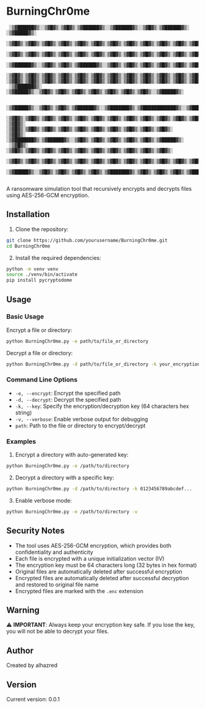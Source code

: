 # BurningChr0me
```
 ░▒▓██████▓▒░░▒▓█▓▒░▒▓█▓▒░▒▓██████▓▒░░▒▓██████▓▒░░▒▓█▓▒░▒▓██████▓▒░ ░▒▓█████▓▒░   
 ░▒▓█▓▒░▒▓█▓▒░▒▓█▓▒░▒▓█▓▒░▒▓█▓▒░▒▓█▓▒░▒▓█▓▒░▒▓█▓▒░▒▓█▓▒░▒▓█▓▒░▒▓█▓▒░▒▓█▓▒░▒▓█▓▒░  
  ░▒▓█▓▒░▒▓█▓▒░▒▓█▓▒░▒▓█▓▒░▒▓█▓▒░▒▓█▓▒░▒▓█▓▒░▒▓█▓▒░▒▓█▓▒░▒▓█▓▒░▒▓█▓▒░▒▓█▓▒░         
 ░▒▓██████▓▒░░▒▓█▓▒░▒▓█▓▒░▒▓██████▓▒░░▒▓█▓▒░▒▓█▓▒░▒▓█▓▒░▒▓█▓▒░▒▓█▓▒░▒▓█▓▒▒███▓▒░  
 ░▒▓█▓▒░▒▓█▓▒░▒▓█▓▒░▒▓█▓▒░▒▓█▓▒░▒▓█▓▒░▒▓█▓▒░▒▓█▓▒░▒▓█▓▒░▒▓█▓▒░▒▓█▓▒░▒▓█▓▒░▒▓█▓▒░  
░▒▓█▓▒░▒▓█▓▒░▒▓█▓▒░▒▓█▓▒░▒▓█▓▒░▒▓█▓▒░▒▓█▓▒░▒▓█▓▒░▒▓█▓▒░▒▓█▓▒░▒▓█▓▒░▒▓█▓▒░▒▓█▓▒░  
 ░▒▓██████▓▒░ ░▒▓█████▓▒░░▒▓█▓▒░▒▓█▓▒░▒▓█▓▒░▒▓█▓▒░▒▓█▓▒░▒▓█▓▒░▒▓█▓▒░░▒▓█████▓▒░   
                                                                                                                                                              
  ░▒▓█████▓▒░░▒▓█▓▒░▒▓█▓▒░▒▓██████▓▒░░▒▓███████▓▒░▒▓████████████▓▒░░▒▓███████▓▒░ 
 ░▒▓█▓▒░▒▓█▓▒░▒▓█▓▒░▒▓█▓▒░▒▓█▓▒░▒▓█▓▒░▒▓█▓▒░▒▓█▓▒░▒▓█▓▒░▒▓█▓▒░▒▓█▓▒░▒▓█▓▒░        
░▒▓█▓▒░     ░▒▓█▓▒░▒▓█▓▒░▒▓█▓▒░▒▓█▓▒░▒▓█▓▒░▒▓█▓▒░▒▓█▓▒░▒▓█▓▒░▒▓█▓▒░▒▓█▓▒░        
░▒▓█▓▒░     ░▒▓███████▓▒░▒▓██████▓▒░░▒▓█▓▒░▒▓█▓▒░▒▓█▓▒░▒▓█▓▒░▒▓█▓▒░▒▓█████▓▒░   
 ░▒▓█▓▒░     ░▒▓█▓▒░▒▓█▓▒░▒▓█▓▒░▒▓█▓▒░▒▓█▓▒░▒▓█▓▒░▒▓█▓▒░▒▓█▓▒░▒▓█▓▒░▒▓█▓▒░        
 ░▒▓█▓▒░▒▓█▓▒░▒▓█▓▒░▒▓█▓▒░▒▓█▓▒░▒▓█▓▒░▒▓█▓▒░▒▓█▓▒░▒▓█▓▒░▒▓█▓▒░▒▓█▓▒░▒▓█▓▒░        
   ░▒▓█████▓▒░░▒▓█▓▒░▒▓█▓▒░▒▓█▓▒░▒▓█▓▒░▒▓███████▓▒░▒▓█▓▒░▒▓█▓▒░▒▓█▓▒░▒▓███████▓▒░ 
            
```
A ransomware simulation tool that recursively encrypts and decrypts files using AES-256-GCM encryption.


## Installation

1. Clone the repository:
```bash
git clone https://github.com/yourusername/BurningChr0me.git
cd BurningChr0me
```

2. Install the required dependencies:
```bash
python -m venv venv
source ./venv/bin/activate
pip install pycryptodome
```

## Usage

### Basic Usage

Encrypt a file or directory:
```bash
python BurningChr0me.py -e path/to/file_or_directory
```

Decrypt a file or directory:
```bash
python BurningChr0me.py -d path/to/file_or_directory -k your_encryption_key
```

### Command Line Options

- `-e, --encrypt`: Encrypt the specified path
- `-d, --decrypt`: Decrypt the specified path
- `-k, --key`: Specify the encryption/decryption key (64 characters hex string)
- `-v, --verbose`: Enable verbose output for debugging
- `path`: Path to the file or directory to encrypt/decrypt

### Examples

1. Encrypt a directory with auto-generated key:
```bash
python BurningChr0me.py -e /path/to/directory
```

2. Decrypt a directory with a specific key:
```bash
python BurningChr0me.py -d /path/to/directory -k 0123456789abcdef...
```

3. Enable verbose mode:
```bash
python BurningChr0me.py -e /path/to/directory -v
```

## Security Notes

- The tool uses AES-256-GCM encryption, which provides both confidentiality and authenticity
- Each file is encrypted with a unique initialization vector (IV)
- The encryption key must be 64 characters long (32 bytes in hex format)
- Original files are automatically deleted after successful encryption
- Encrypted files are automatically deleted after successful decryption and restored to original file name
- Encrypted files are marked with the `.enc` extension

## Warning

⚠️ **IMPORTANT**: Always keep your encryption key safe. If you lose the key, you will not be able to decrypt your files.

## Author

Created by alhazred

## Version

Current version: 0.0.1